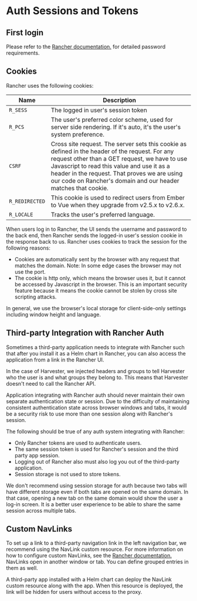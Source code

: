 # Auth Sessions and Tokens

## First login

Please refer to the [Rancher documentation.](https://extensions.rancher.io/internal/code-base-works/auth-sessions-and-tokens) for detailed password requirements.

## Cookies

Rancher uses the following cookies:

| Name | Description |
|------|-------------|
| `R_SESS` | The logged in user's session token |
| `R_PCS`  | The user's preferred color scheme, used for server side rendering. If it's auto, it's the user's system preference. |
| `CSRF`   | Cross site request. The server sets this cookie as defined in the header of the request. For any request other than a GET request, we have to use Javascript to read this value and use it as a header in the request. That proves we are using our code on Rancher's domain and our header matches that cookie. |
| `R_REDIRECTED` | This cookie is used to redirect users from Ember to Vue when they upgrade from v2.5.x to v2.6.x. |
| `R_LOCALE` | Tracks the user's preferred language. |

When users log in to Rancher, the UI sends the username and password to the back end, then Rancher sends the logged-in user's session cookie in the response back to us. Rancher uses cookies to track the session for the following reasons:

- Cookies are automatically sent by the browser with any request that matches the domain. Note: In some edge cases the browser may not use the port.
- The cookie is http only, which means the browser uses it, but it cannot be accessed by Javascript in the browser. This is an important security feature because it means the cookie cannot be stolen by cross site scripting attacks.

In general, we use the browser's local storage for client-side-only settings including window height and language.

## Third-party Integration with Rancher Auth

Sometimes a third-party application needs to integrate with Rancher such that after you install it as a Helm chart in Rancher, you can also access the application from a link in the Rancher UI.

In the case of Harvester, we injected headers and groups to tell Harvester who the user is and what groups they belong to. This means that Harvester doesn't need to call the Rancher API.

Application integrating with Rancher auth should never maintain their own separate authentication state or session. Due to the difficulty of maintaining consistent authentication state across browser windows and tabs, it would be a security risk to use more than one session along with Rancher's session.

The following should be true of any auth system integrating with Rancher:

- Only Rancher tokens are used to authenticate users.
- The same session token is used for Rancher's session and the third party app session.
- Logging out of Rancher also must also log you out of the third-party application.
- Session storage is not used to store tokens.

We don't recommend using session storage for auth because two tabs will have different storage even if both tabs are opened on the same domain. In that case, opening a new tab on the same domain would show the user a log-in screen. It is a better user experience to be able to share the same session across multiple tabs.

## Custom NavLinks

To set up a link to a third-party navigation link in the left navigation bar, we recommend using the NavLink custom resource. For more information on how to configure custom NavLinks, see the [Rancher documentation.](https://ranchermanager.docs.rancher.com/v2.8/how-to-guides/new-user-guides/authentication-permissions-and-global-configuration/custom-branding#custom-navigation-links) NavLinks open in another window or tab. You can define grouped entries in them as well.

A third-party app installed with a Helm chart can deploy the NavLink custom resource along with the app. When this resource is deployed, the link will be hidden for users without access to the proxy.